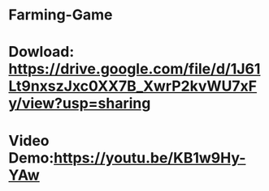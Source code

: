 # Farming-Game
# Dowload: https://drive.google.com/file/d/1J61Lt9nxszJxc0XX7B_XwrP2kvWU7xFy/view?usp=sharing
# Video Demo:https://youtu.be/KB1w9Hy-YAw
